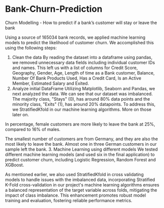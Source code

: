 # Bank-Churn-Prediction
Churn Modelling - How to predict if a bank’s customer will stay or leave the bank

Using a source of 165034 bank records, we applied machine learning models to predict the likelihood of customer churn. We accomplished this using the following steps:

1. Clean the data
By reading the dataset into a dataframe using pandas, we removed unnecessary data fields including individual customer IDs and names. This left us with a list of columns for Credit Score, Geography, Gender, Age, Length of time as a Bank customer, Balance, Number Of Bank Products Used, Has a Credit Card, Is an Active Member, Estimated Salary and Exited.
2. Analyze initial DataFrame
 Utilizing Matplotlib, Seaborn and Pandas, we next analyzed the data. We can see that our dataset was imbalanced. The majority class, "Stays" (0), has around 80% data points and the minority class, "Exits" (1), has around 20% datapoints. To address this, we StratifiedKfold in our machine learning algorithms. More on those later on.

In percentage, female customers are more likely to leave the bank at 25%, compared to 16% of males.

The smallest number of customers are from Germany, and they are also the most likely to leave the bank. Almost one in three German customers in our sample left the bank.
3. Machine Learning using different models
We tested different machine learning models (and used six in the final application) to predict customer churn, including Logistic Regression, Random Forest and XGBoost.

As mentioned earlier, we also used StratifiedKfold in cross validating models to handle issues with the imbalanced data, incorporating Stratified K-Fold cross-validation in our project's machine learning algorithms ensures a balanced representation of the target variable across folds, mitigating the impact of class imbalance. This enhancement promotes robust model training and evaluation, fostering reliable performance metrics.

